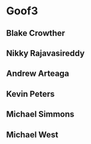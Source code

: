 # Goof3
## Blake Crowther
## Nikky Rajavasireddy
## Andrew Arteaga
## Kevin Peters
## Michael Simmons
## Michael West
